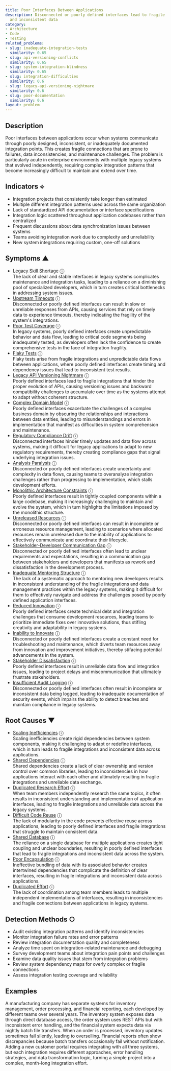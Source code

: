 ```yaml
---
title: Poor Interfaces Between Applications
description: Disconnected or poorly defined interfaces lead to fragile integrations
  and inconsistent data
category:
- Architecture
- Code
- Testing
related_problems:
- slug: inadequate-integration-tests
  similarity: 0.65
- slug: api-versioning-conflicts
  similarity: 0.65
- slug: system-integration-blindness
  similarity: 0.65
- slug: integration-difficulties
  similarity: 0.6
- slug: legacy-api-versioning-nightmare
  similarity: 0.6
- slug: poor-documentation
  similarity: 0.6
layout: problem
---
```


## Description

Poor interfaces between applications occur when systems communicate through poorly designed, inconsistent, or inadequately documented integration points. This creates fragile connections that are prone to failures, data inconsistencies, and maintenance challenges. The problem is particularly acute in enterprise environments with multiple legacy systems that evolved independently, requiring complex integration patterns that become increasingly difficult to maintain and extend over time.


## Indicators ⟡

- Integration projects that consistently take longer than estimated
- Multiple different integration patterns used across the same organization
- Lack of standardized API documentation or interface specifications
- Integration logic scattered throughout application codebases rather than centralized
- Frequent discussions about data synchronization issues between systems
- Teams avoiding integration work due to complexity and unreliability
- New system integrations requiring custom, one-off solutions


## Symptoms ▲

- [Legacy Skill Shortage](legacy-skill-shortage.md) <span class="info-tooltip" title="Confidence: 0.546, Strength: 0.798">ⓘ</span>
<br/>  The lack of clear and stable interfaces in legacy systems complicates maintenance and integration tasks, leading to a reliance on a diminishing pool of specialized developers, which in turn creates critical bottlenecks in addressing system issues.
- [Upstream Timeouts](upstream-timeouts.md) <span class="info-tooltip" title="Confidence: 0.522, Strength: 0.710">ⓘ</span>
<br/>  Disconnected or poorly defined interfaces can result in slow or unreliable responses from APIs, causing services that rely on timely data to experience timeouts, thereby indicating the fragility of the system's integrations.
- [Poor Test Coverage](poor-test-coverage.md) <span class="info-tooltip" title="Confidence: 0.458, Strength: 0.675">ⓘ</span>
<br/>  In legacy systems, poorly defined interfaces create unpredictable behavior and data flow, leading to critical code segments being inadequately tested, as developers often lack the confidence to create comprehensive tests in the face of integration fragility.
- [Flaky Tests](flaky-tests.md) <span class="info-tooltip" title="Confidence: 0.400, Strength: 0.734">ⓘ</span>
<br/>  Flaky tests arise from fragile integrations and unpredictable data flows between applications, where poorly defined interfaces create timing and dependency issues that lead to inconsistent test results.
- [Legacy API Versioning Nightmare](legacy-api-versioning-nightmare.md) <span class="info-tooltip" title="Confidence: 0.396, Strength: 0.865">ⓘ</span>
<br/>  Poorly defined interfaces lead to fragile integrations that hinder the proper evolution of APIs, causing versioning issues and backward compatibility challenges to accumulate over time as the systems attempt to adapt without coherent structure.
- [Complex Domain Model](complex-domain-model.md) <span class="info-tooltip" title="Confidence: 0.396, Strength: 0.616">ⓘ</span>
<br/>  Poorly defined interfaces exacerbate the challenges of a complex business domain by obscuring the relationships and interactions between data entities, leading to misunderstandings and errors in implementation that manifest as difficulties in system comprehension and maintenance.
- [Regulatory Compliance Drift](regulatory-compliance-drift.md) <span class="info-tooltip" title="Confidence: 0.392, Strength: 0.720">ⓘ</span>
<br/>  Disconnected interfaces hinder timely updates and data flow across systems, making it difficult for legacy applications to adapt to new regulatory requirements, thereby creating compliance gaps that signal underlying integration issues.
- [Analysis Paralysis](analysis-paralysis.md) <span class="info-tooltip" title="Confidence: 0.391, Strength: 0.837">ⓘ</span>
<br/>  Disconnected or poorly defined interfaces create uncertainty and complexity in data flows, causing teams to overanalyze integration challenges rather than progressing to implementation, which stalls development efforts.
- [Monolithic Architecture Constraints](monolithic-architecture-constraints.md) <span class="info-tooltip" title="Confidence: 0.367, Strength: 0.771">ⓘ</span>
<br/>  Poorly defined interfaces result in tightly coupled components within a large codebase, making it increasingly challenging to maintain and evolve the system, which in turn highlights the limitations imposed by the monolithic structure.
- [Unreleased Resources](unreleased-resources.md) <span class="info-tooltip" title="Confidence: 0.329, Strength: 0.618">ⓘ</span>
<br/>  Disconnected or poorly defined interfaces can result in incomplete or erroneous resource management, leading to scenarios where allocated resources remain unreleased due to the inability of applications to effectively communicate and coordinate their lifecycle.
- [Stakeholder-Developer Communication Gap](stakeholder-developer-communication-gap.md) <span class="info-tooltip" title="Confidence: 0.327, Strength: 0.747">ⓘ</span>
<br/>  Disconnected or poorly defined interfaces often lead to unclear requirements and expectations, resulting in a communication gap between stakeholders and developers that manifests as rework and dissatisfaction in the development process.
- [Inadequate Mentoring Structure](inadequate-mentoring-structure.md) <span class="info-tooltip" title="Confidence: 0.322, Strength: 0.752">ⓘ</span>
<br/>  The lack of a systematic approach to mentoring new developers results in inconsistent understanding of the fragile integrations and data management practices within the legacy systems, making it difficult for them to effectively navigate and address the challenges posed by poorly defined application interfaces.
- [Reduced Innovation](reduced-innovation.md) <span class="info-tooltip" title="Confidence: 0.314, Strength: 0.763">ⓘ</span>
<br/>  Poorly defined interfaces create technical debt and integration challenges that consume development resources, leading teams to prioritize immediate fixes over innovative solutions, thus stifling creativity and adaptability in legacy systems.
- [Inability to Innovate](inability-to-innovate.md) <span class="info-tooltip" title="Confidence: 0.310, Strength: 0.817">ⓘ</span>
<br/>  Disconnected or poorly defined interfaces create a constant need for troubleshooting and maintenance, which diverts team resources away from innovation and improvement initiatives, thereby stifacing potential advancements in the system.
- [Stakeholder Dissatisfaction](stakeholder-dissatisfaction.md) <span class="info-tooltip" title="Confidence: 0.307, Strength: 0.792">ⓘ</span>
<br/>  Poorly defined interfaces result in unreliable data flow and integration issues, leading to project delays and miscommunication that ultimately frustrate stakeholders.
- [Insufficient Audit Logging](insufficient-audit-logging.md) <span class="info-tooltip" title="Confidence: 0.301, Strength: 0.777">ⓘ</span>
<br/>  Disconnected or poorly defined interfaces often result in incomplete or inconsistent data being logged, leading to inadequate documentation of security events, which impairs the ability to detect breaches and maintain compliance in legacy systems.

## Root Causes ▼

- [Scaling Inefficiencies](scaling-inefficiencies.md) <span class="info-tooltip" title="Confidence: 0.391, Strength: 0.880">ⓘ</span>
<br/>  Scaling inefficiencies create rigid dependencies between system components, making it challenging to adapt or redefine interfaces, which in turn leads to fragile integrations and inconsistent data across applications.
- [Shared Dependencies](shared-dependencies.md) <span class="info-tooltip" title="Confidence: 0.366, Strength: 0.942">ⓘ</span>
<br/>  Shared dependencies create a lack of clear ownership and version control over common libraries, leading to inconsistencies in how applications interact with each other and ultimately resulting in fragile integrations and unreliable data exchange.
- [Duplicated Research Effort](duplicated-research-effort.md) <span class="info-tooltip" title="Confidence: 0.358, Strength: 0.863">ⓘ</span>
<br/>  When team members independently research the same topics, it often results in inconsistent understanding and implementation of application interfaces, leading to fragile integrations and unreliable data across the legacy systems.
- [Difficult Code Reuse](difficult-code-reuse.md) <span class="info-tooltip" title="Confidence: 0.341, Strength: 0.829">ⓘ</span>
<br/>  The lack of modularity in the code prevents effective reuse across applications, leading to poorly defined interfaces and fragile integrations that struggle to maintain consistent data.
- [Shared Database](shared-database.md) <span class="info-tooltip" title="Confidence: 0.336, Strength: 0.912">ⓘ</span>
<br/>  The reliance on a single database for multiple applications creates tight coupling and unclear boundaries, resulting in poorly defined interfaces that lead to fragile integrations and inconsistent data across the system.
- [Poor Encapsulation](poor-encapsulation.md) <span class="info-tooltip" title="Confidence: 0.315, Strength: 0.937">ⓘ</span>
<br/>  Ineffective bundling of data with its associated behavior creates intertwined dependencies that complicate the definition of clear interfaces, resulting in fragile integrations and inconsistent data across applications.
- [Duplicated Effort](duplicated-effort.md) <span class="info-tooltip" title="Confidence: 0.310, Strength: 0.888">ⓘ</span>
<br/>  The lack of coordination among team members leads to multiple independent implementations of interfaces, resulting in inconsistencies and fragile connections between applications in legacy systems.

## Detection Methods ○

- Audit existing integration patterns and identify inconsistencies
- Monitor integration failure rates and error patterns
- Review integration documentation quality and completeness
- Analyze time spent on integration-related maintenance and debugging
- Survey development teams about integration pain points and challenges
- Examine data quality issues that stem from integration problems
- Review system dependency maps for overly complex or fragile connections
- Assess integration testing coverage and reliability


## Examples

A manufacturing company has separate systems for inventory management, order processing, and financial reporting, each developed by different teams over several years. The inventory system exposes data through direct database access, the order system uses REST APIs but with inconsistent error handling, and the financial system expects data via nightly batch file transfers. When an order is processed, inventory updates sometimes fail silently, leading to overselling. Financial reports often show discrepancies because batch transfers occasionally fail without notification. Adding a new customer portal requires integrating with all three systems, but each integration requires different approaches, error handling strategies, and data transformation logic, turning a simple project into a complex, month-long integration effort.

